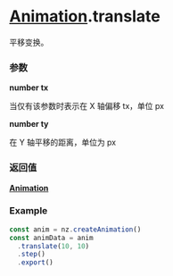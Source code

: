 # [Animation](./../Animation).translate

平移变换。

### 参数

**number tx**

当仅有该参数时表示在 X 轴偏移 tx，单位 px

**number ty**

在 Y 轴平移的距离，单位为 px

### 返回值

**[Animation](./../Animation)**

### Example

```ts
const anim = nz.createAnimation()
const animData = anim
  .translate(10, 10)
  .step()
  .export()
```
